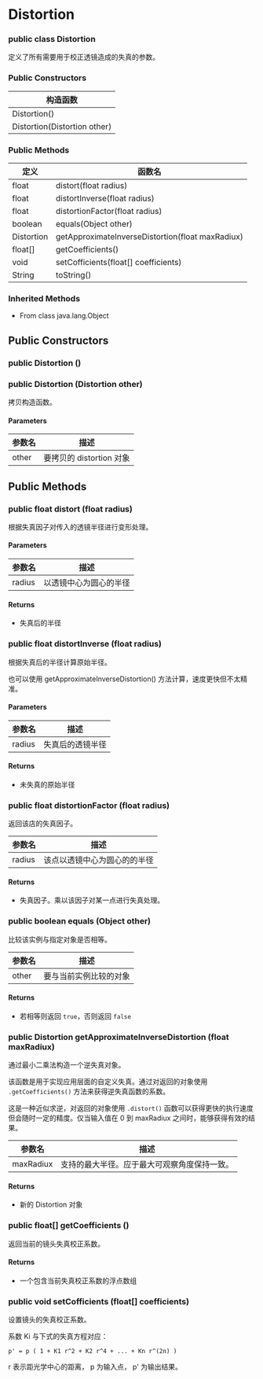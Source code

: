 # Distortion

### public class Distortion

定义了所有需要用于校正透镜造成的失真的参数。

### Public Constructors

构造函数 |
-------- |
Distortion() |
Distortion(Distortion other) |

### Public Methods

定义 | 函数名
---- | ------
float | distort(float radius)
float | distortInverse(float radius)
float | distortionFactor(float radius)
boolean | equals(Object other)
Distortion | getApproximateInverseDistortion(float maxRadiux)
float[] | getCoefficients()
void | setCofficients(float[] coefficients)
String | toString()

### Inherited Methods
* From class java.lang.Object

## Public Constructors

### public Distortion ()

### public Distortion (Distortion other)

拷贝构造函数。

#### Parameters

参数名 | 描述
------ | -----
other | 要拷贝的 distortion 对象

## Public Methods

### public float distort (float radius)

根据失真因子对传入的透镜半径进行变形处理。

#### Parameters

参数名 | 描述
------ | -----
radius | 以透镜中心为圆心的半径

#### Returns

* 失真后的半径

### public float distortInverse (float radius)

根据失真后的半径计算原始半径。

也可以使用 getApproximateInverseDistortion() 方法计算，速度更快但不太精准。

#### Parameters

参数名 | 描述
------ | -----
radius | 失真后的透镜半径

#### Returns

* 未失真的原始半径

### public float distortionFactor (float radius)

返回该店的失真因子。

参数名 | 描述
------ | -----
radius | 该点以透镜中心为圆心的的半径

#### Returns

* 失真因子。乘以该因子对某一点进行失真处理。

### public boolean equals (Object other)

比较该实例与指定对象是否相等。

参数名 | 描述
------ | -----
other | 要与当前实例比较的对象

#### Returns

* 若相等则返回 `true`，否则返回 `false`

### public Distortion getApproximateInverseDistortion (float maxRadiux)

通过最小二乘法构造一个逆失真对象。

该函数是用于实现应用层面的自定义失真。通过对返回的对象使用 `.getCoefficients()` 方法来获得逆失真函数的系数。

这是一种近似求逆，对返回的对象使用  `.distort()` 函数可以获得更快的执行速度但会随时一定的精度。仅当输入值在 0 到 maxRadiux 之间时，能够获得有效的结果。

参数名 | 描述
------ | -----
maxRadiux | 支持的最大半径。应于最大可观察角度保持一致。

#### Returns

* 新的 Distortion 对象

### public float[] getCoefficients ()

返回当前的镜头失真校正系数。

#### Returns

* 一个包含当前失真校正系数的浮点数组

### public void setCofficients (float[] coefficients)

设置镜头的失真校正系数。

系数 Ki 与下式的失真方程对应：

`p' = p ( 1 + K1 r^2 + K2 r^4 + ... + Kn r^(2n) )`

r 表示距光学中心的距离， p 为输入点， p' 为输出结果。
